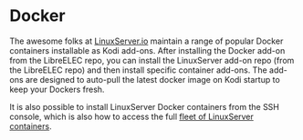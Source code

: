 # Docker

The awesome folks at [LinuxServer.io](https://linuxserver.io) maintain a range of popular Docker containers installable as Kodi add-ons. After installing the Docker add-on from the LibreELEC repo, you can install the LinuxServer add-on repo (from the LibreELEC repo) and then install specific container add-ons. The add-ons are designed to auto-pull the latest docker image on Kodi startup to keep your Dockers fresh.

It is also possible to install LinuxServer Docker containers from the SSH console, which is also how to access the full [fleet of LinuxServer containers](https://fleet.linuxserver.io).
